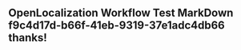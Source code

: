 <properties
ms.topic="hero-topic"
ms.test1="hero-topic"
ms.test2="test"/>

## OpenLocalization Workflow Test MarkDown f9c4d17d-b66f-41eb-9319-37e1adc4db66 thanks!
